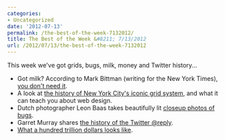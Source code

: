 ```yaml
---
categories:
- Uncategorized
date: '2012-07-13'
permalink: /the-best-of-the-week-7132012/
title: The Best of the Week &#8211; 7/13/2012
url: /2012/07/13/the-best-of-the-week-7132012
---
```


This week we've got grids, bugs, milk, money and Twitter history...

<ul>
<li>Got milk? According to Mark Bittman (writing for the New York Times), <a href="http://opinionator.blogs.nytimes.com/2012/07/07/got-milk-you-dont-need-it/">you don't need it</a>.</li>
<li>A look at <a href="http://globalmoxie.com/blog/nyc-grid-design.shtml">the history of New York City's iconic grid system</a>, and what it can teach you about web design.</li>
<li>Dutch photographer Leon Baas takes beautifully lit <a href="http://www.telegraph.co.uk/earth/earthpicturegalleries/8015618/Beautifully-lit-macro-pictures-of-insects-by-Dutch-photographer-Leon-Baas.html">closeup photos of bugs</a>.</li>
<li>Garret Murray shares <a href="http://log.maniacalrage.net/post/26935842947/the-real-history-of-the-reply-on-twitter">the history of the Twitter @reply</a>.</li>
<li><a href="http://instagram.com/p/M8SorKnIyJ/">What a hundred trillion dollars looks like</a>.</li>
</ul>
